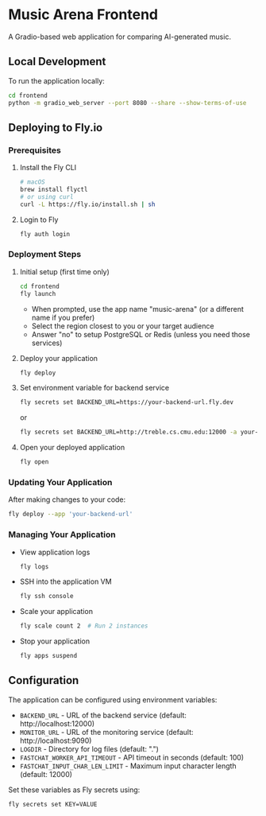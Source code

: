 # Music Arena Frontend

A Gradio-based web application for comparing AI-generated music.

## Local Development

To run the application locally:

```bash
cd frontend
python -m gradio_web_server --port 8080 --share --show-terms-of-use
```

## Deploying to Fly.io

### Prerequisites

1. Install the Fly CLI
   ```bash
   # macOS
   brew install flyctl
   # or using curl
   curl -L https://fly.io/install.sh | sh
   ```

2. Login to Fly
   ```bash
   fly auth login
   ```

### Deployment Steps

1. Initial setup (first time only)
   ```bash
   cd frontend
   fly launch
   ```
   - When prompted, use the app name "music-arena" (or a different name if you prefer)
   - Select the region closest to you or your target audience
   - Answer "no" to setup PostgreSQL or Redis (unless you need those services)

2. Deploy your application
   ```bash
   fly deploy
   ```

3. Set environment variable for backend service
   ```bash
   fly secrets set BACKEND_URL=https://your-backend-url.fly.dev
   ```
   or
   ```bash
   fly secrets set BACKEND_URL=http://treble.cs.cmu.edu:12000 -a your-backend-url
   ```

5. Open your deployed application
   ```bash
   fly open
   ```

### Updating Your Application

After making changes to your code:

```bash
fly deploy --app 'your-backend-url'
```

### Managing Your Application

- View application logs
  ```bash
  fly logs
  ```

- SSH into the application VM
  ```bash
  fly ssh console
  ```

- Scale your application
  ```bash
  fly scale count 2  # Run 2 instances
  ```

- Stop your application
  ```bash
  fly apps suspend
  ```

## Configuration

The application can be configured using environment variables:

- `BACKEND_URL` - URL of the backend service (default: http://localhost:12000)
- `MONITOR_URL` - URL of the monitoring service (default: http://localhost:9090)
- `LOGDIR` - Directory for log files (default: ".")
- `FASTCHAT_WORKER_API_TIMEOUT` - API timeout in seconds (default: 100)
- `FASTCHAT_INPUT_CHAR_LEN_LIMIT` - Maximum input character length (default: 12000)

Set these variables as Fly secrets using:
```bash
fly secrets set KEY=VALUE
```

